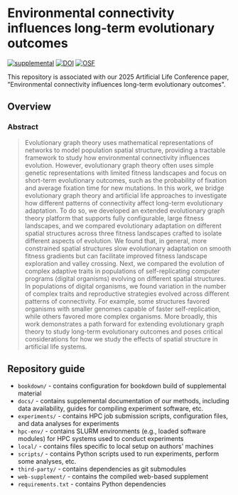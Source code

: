 # Environmental connectivity influences long-term evolutionary outcomes

[![supplemental](https://img.shields.io/badge/go%20to-supplemental%20material-ff69b4)](https://lalejini.com/alife-2025-env-conn/web-supplement)
[![DOI](https://zenodo.org/badge/1036101318.svg)](https://doi.org/10.5281/zenodo.16795777)
[![OSF](https://img.shields.io/badge/data%20%40%20OSF-10.17605%2FOSF.IO%2FAHS6M-blue)](https://osf.io/ahs6m/)

This repository is associated with our 2025 Artificial Life Conference paper, "Environmental connectivity influences long-term evolutionary outcomes".

## Overview

### Abstract

> Evolutionary graph theory uses mathematical representations of networks to model population spatial structure, providing a tractable framework to study how environmental connectivity influences evolution.
  However, evolutionary graph theory often uses simple genetic representations with limited fitness landscapes and focus on short-term evolutionary outcomes, such as the probability of fixation and average fixation time for new mutations.
  In this work, we bridge evolutionary graph theory and artificial life approaches to investigate how different patterns of connectivity affect long-term evolutionary adaptation.
  To do so, we developed an extended evolutionary graph theory platform that supports fully configurable, large fitness landscapes, and we compared evolutionary adaptation on different spatial structures across three fitness landscapes crafted to isolate different aspects of evolution.
  We found that, in general, more constrained spatial structures slow evolutionary adaptation on smooth fitness gradients but can facilitate improved fitness landscape exploration and valley crossing.
  Next, we compared the evolution of complex adaptive traits in populations of self-replicating computer programs (digital organisms) evolving on different spatial structures.
  In populations of digital organisms, we found variation in the number of complex traits and reproductive strategies evolved across different patterns of connectivity.
  For example, some structures favored organisms with smaller genomes capable of faster self-replication, while others favored more complex organisms.
  More broadly, this work demonstrates a path forward for extending evolutionary graph theory to study long-term evolutionary outcomes and poses critical considerations for how we study the effects of spatial structure in artificial life systems.

## Repository guide

- `bookdown/` - contains configuration for bookdown build of supplemental material
- `docs/` - contains supplemental documentation of our methods, including data availability, guides for compiling experiment software, etc.
- `experiments/` - contains HPC job submission scripts, configuration files, and data analyses for experiments
- `hpc-env/` - contains SLURM environments (e.g., loaded software modules) for HPC systems used to conduct experiments
- `local/` - contains files specific to local setup on authors' machines
- `scripts/` - contains Python scripts used to run experiments, perform some analyses, etc.
- `third-party/` - contains dependencies as git submodules
- `web-supplement/` - contains the compiled web-based supplement
- `requirements.txt` - contains Python dependencies